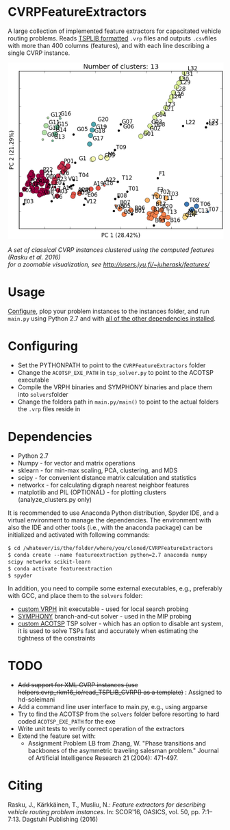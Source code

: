 # CVRPFeatureExtractors
A large collection of implemented feature extractors for capacitated vehicle routing problems. Reads [TSPLIB formatted](http://comopt.ifi.uni-heidelberg.de/software/TSPLIB95/) `.vrp` files and outputs `.csv`files with more than 400 columns (features), and with each line describing a single CVRP instance.

![Clusters](results/clusters.png)

_A set of classical CVRP instances clustered using the computed features (Rasku et al. 2016)_<br>
_for a zoomable visualization, see http://users.jyu.fi/~juherask/features/_

# Usage

[Configure](https://github.com/yorak/CVRPFeatureExtractors#configuring), plop your problem instances to the instances folder, and run `main.py` using Python 2.7 and with [all of the other dependencies installed](https://github.com/yorak/CVRPFeatureExtractors#dependencies).

# Configuring

* Set the PYTHONPATH to point to the `CVRPFeatureExtractors` folder
* Change the `ACOTSP_EXE_PATH` in `tsp_solver.py` to point to the ACOTSP executable
* Compile the VRPH binaries and SYMPHONY binaries and place them into `solvers`folder
* Change the folders path in `main.py/main()` to point to the actual folders the `.vrp` files reside in

# Dependencies

* Python 2.7
* Numpy - for vector and matrix operations
* sklearn - for min-max scaling, PCA, clustering, and MDS
* scipy - for convenient distance matrix calculation and statistics
* networkx - for calculating digraph nearest neighbor features
* matplotlib and PIL (OPTIONAL) - for plotting clusters (analyze_clusters.py only)

It is recommended to use Anaconda Python distribution, Spyder IDE, and a virtual environment to manage the dependencies. The environment with also the IDE and other tools (i.e., with the anaconda package) can be initialized and activated with following commands:

```console
$ cd /whatever/is/the/folder/where/you/cloned/CVRPFeatureExtractors
$ conda create --name featureextraction python=2.7 anaconda numpy scipy networkx scikit-learn
$ conda activate featureextraction
$ spyder
```
In addition, you need to compile some external executables, e.g., preferably with GCC, and place them to the `solvers` folder:

* [custom VRPH](https://github.com/yorak/VRPH/tree/local_search_stats) init executable - used for local search probing
* [SYMPHONY](https://projects.coin-or.org/SYMPHONY) branch-and-cut solver - used in the MIP probing
* [custom ACOTSP](https://github.com/juherask/ACOTSP) TSP solver - which has an option to disable ant system, it is used to solve TSPs fast and accurately when estimating the tightness of the constraints

# TODO

* ~~Add support for XML CVRP instances (use helpers.cvrp_rkm16_io/read_TSPLIB_CVRP() as a template)~~ : Assigned to hd-soleimani
* Add a command line user interface to main.py, e.g., using argparse
* Try to find the ACOTSP from the `solvers` folder before resorting to hard coded `ACOTSP_EXE_PATH` for the exe
* Write unit tests to verify correct operation of the extractors
* Extend the feature set with: 
  * Assignment Problem LB	from Zhang, W. "Phase transitions and backbones of the asymmetric traveling salesman problem." Journal of Artificial Intelligence Research 21 (2004): 471-497.

# Citing 

Rasku, J., Kärkkäinen, T., Musliu, N.: *Feature extractors for describing vehicle routing problem instances*. In: SCOR'16, OASICS, vol. 50, pp. 7:1–7:13. Dagstuhl Publishing (2016)
